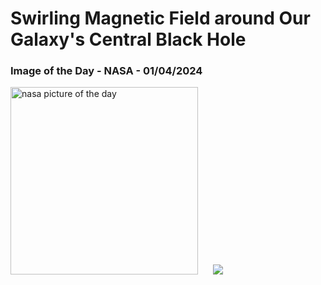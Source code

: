 # Swirling Magnetic Field around Our Galaxy's Central Black Hole
### Image of the Day - NASA - 01/04/2024
<img src="https://apod.nasa.gov/apod/image/2404/SagAstarB_EHT_960.jpg" alt="nasa picture of the day" width="300"/>&nbsp; &nbsp; &nbsp; <img src="https://github-readme-streak-stats.herokuapp.com/?user=tempo-riz&theme=radical" >



  
